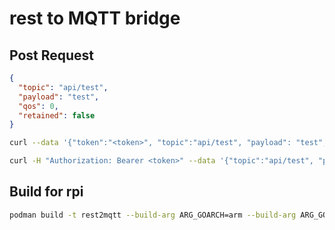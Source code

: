 # rest to MQTT bridge

## Post Request

```json
{
  "topic": "api/test",
  "payload": "test",
  "qos": 0,
  "retained": false
}
```

```bash
curl --data '{"token":"<token>", "topic":"api/test", "payload": "test","qos":0, "retained":false }' localhost:8080/v1/mqtt

curl -H "Authorization: Bearer <token>" --data '{"topic":"api/test", "payload": "test","qos":0, "retained":false }' localhost:8080/v1/mqtt
```

## Build for rpi

```bash
podman build -t rest2mqtt --build-arg ARG_GOARCH=arm --build-arg ARG_GOARM=7 .
```
